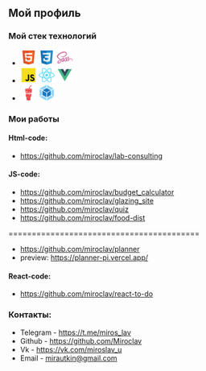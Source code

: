 ## Мой профиль

### Мой стек технологий
* ![](html.png)  ![](css.png)  ![](sass.png)    
* ![](js.png) ![](react.png) ![](vue.png)   
* ![](gulp.png)  ![](webpack.png)


### Мои работы 

#### Html-code:
* https://github.com/miroclav/lab-consulting  

#### JS-code:
*  https://github.com/miroclav/budget_calculator  
*  https://github.com/miroclav/glazing_site 
*  https://github.com/miroclav/quiz
*  https://github.com/miroclav/food-dist  

=========================================

*  https://github.com/miroclav/planner
*  preview: https://planner-pi.vercel.app/

#### React-code:
*  https://github.com/miroclav/react-to-do

### Контакты:

* Telegram - https://t.me/miros_lav
* Github - https://github.com/Miroclav
* Vk - https://vk.com/miroslav_u
* Email - mirautkin@gmail.com

